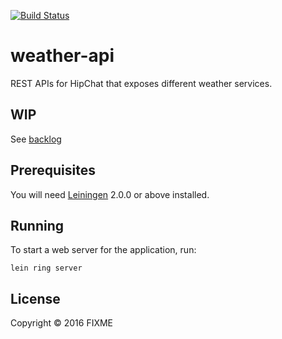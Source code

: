 [![Build Status](https://travis-ci.org/metamorph/weather-api.svg?branch=master)](https://travis-ci.org/metamorph/weather-api)

# weather-api

REST APIs for HipChat that exposes different weather services.

## WIP

See [backlog](backlog.org)

## Prerequisites

You will need [Leiningen][] 2.0.0 or above installed.

[leiningen]: https://github.com/technomancy/leiningen

## Running

To start a web server for the application, run:

    lein ring server

## License

Copyright © 2016 FIXME
